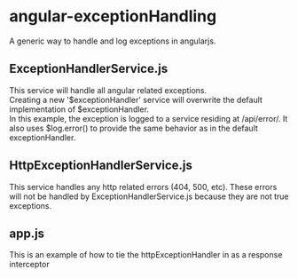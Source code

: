 angular-exceptionHandling
=========================

A generic way to handle and log exceptions in angularjs.

ExceptionHandlerService.js
--------------------------
This service will handle all angular related exceptions.  
Creating a new '$exceptionHandler' service will overwrite the default implementation of $exceptionHandler.  
In this example, the exception is logged to a service residing at /api/error/.  It also uses $log.error() to provide the same behavior as in the default exceptionHandler.


HttpExceptionHandlerService.js
------------------------------
This service handles any http related errors (404, 500, etc).  These errors will not be handled by ExceptionHandlerService.js because they are not true exceptions.


app.js
------
This is an example of how to tie the httpExceptionHandler in as a response interceptor
